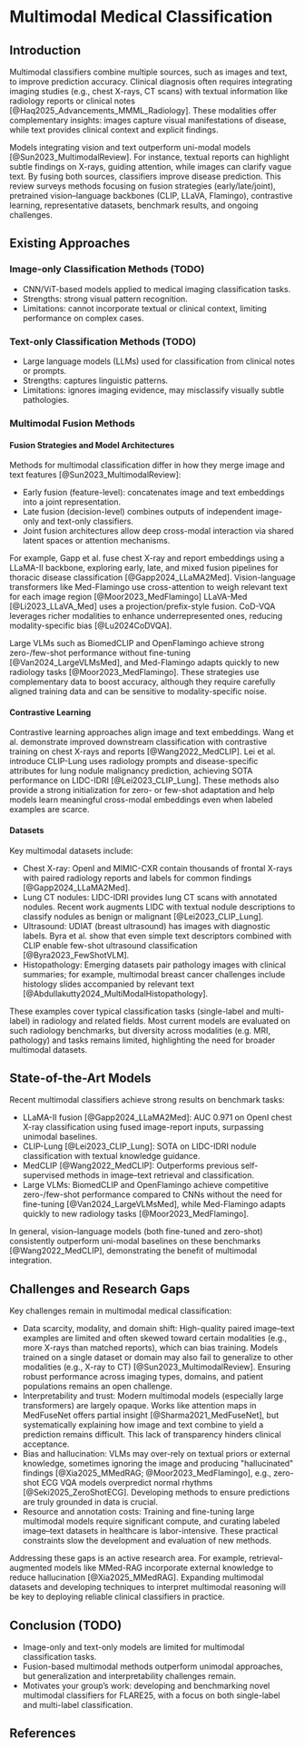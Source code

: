 # Multimodal Medical Classification

## Introduction

Multimodal classifiers combine multiple sources, such as images and text, to improve prediction accuracy. Clinical diagnosis often requires integrating imaging studies (e.g., chest X-rays, CT scans) with textual information like radiology reports or clinical notes [@Haq2025_Advancements_MMML_Radiology]. These modalities offer complementary insights: images capture visual manifestations of disease, while text provides clinical context and explicit findings.

Models integrating vision and text outperform uni-modal models [@Sun2023_MultimodalReview]. For instance, textual reports can highlight subtle findings on X-rays, guiding attention, while images can clarify vague text. By fusing both sources, classifiers improve disease prediction. This review surveys methods focusing on fusion strategies (early/late/joint), pretrained vision–language backbones (CLIP, LLaVA, Flamingo), contrastive learning, representative datasets, benchmark results, and ongoing challenges.

## Existing Approaches

### Image-only Classification Methods (TODO)

- CNN/ViT-based models applied to medical imaging classification tasks.
- Strengths: strong visual pattern recognition.
- Limitations: cannot incorporate textual or clinical context, limiting performance on complex cases.

### Text-only Classification Methods (TODO)

- Large language models (LLMs) used for classification from clinical notes or prompts.
- Strengths: captures linguistic patterns.
- Limitations: ignores imaging evidence, may misclassify visually subtle pathologies.

### Multimodal Fusion Methods

#### Fusion Strategies and Model Architectures

Methods for multimodal classification differ in how they merge image and text features [@Sun2023_MultimodalReview]:

- Early fusion (feature-level): concatenates image and text embeddings into a joint representation.
- Late fusion (decision-level) combines outputs of independent image-only and text-only classifiers.
- Joint fusion architectures allow deep cross-modal interaction via shared latent spaces or attention mechanisms.

For example, Gapp et al. fuse chest X-ray and report embeddings using a LLaMA-II backbone, exploring early, late, and mixed fusion pipelines for thoracic disease classification [@Gapp2024_LLaMA2Med]. Vision-language transformers like Med-Flamingo use cross-attention to weigh relevant text for each image region [@Moor2023_MedFlamingo] LLaVA-Med [@Li2023_LLaVA_Med] uses a projection/prefix-style fusion. CoD-VQA leverages richer modalities to enhance underrepresented ones, reducing modality-specific bias [@Lu2024CoDVQA].

Large VLMs such as BiomedCLIP and OpenFlamingo achieve strong zero-/few-shot performance without fine-tuning [@Van2024_LargeVLMsMed], and Med-Flamingo adapts quickly to new radiology tasks [@Moor2023_MedFlamingo]. These strategies use complementary data to boost accuracy, although they require carefully aligned training data and can be sensitive to modality-specific noise.

#### Contrastive Learning

Contrastive learning approaches align image and text embeddings. Wang et al. demonstrate improved downstream classification with contrastive training on chest X-rays and reports [@Wang2022_MedCLIP]. Lei et al. introduce CLIP-Lung uses radiology prompts and disease-specific attributes for lung nodule malignancy prediction, achieving SOTA performance on LIDC-IDRI [@Lei2023_CLIP_Lung]. These methods also provide a strong initialization for zero- or few-shot adaptation and help models learn meaningful cross-modal embeddings even when labeled examples are scarce.

#### Datasets

Key multimodal datasets include:

- Chest X-ray: OpenI and MIMIC-CXR contain thousands of frontal X-rays with paired radiology reports and labels for common findings [@Gapp2024_LLaMA2Med].
- Lung CT nodules: LIDC-IDRI provides lung CT scans with annotated nodules. Recent work augments LIDC with textual nodule descriptions to classify nodules as benign or malignant [@Lei2023_CLIP_Lung].
- Ultrasound: UDIAT (breast ultrasound) has images with diagnostic labels. Byra et al. show that even simple text descriptors combined with CLIP enable few-shot ultrasound classification [@Byra2023_FewShotVLM].
- Histopathology: Emerging datasets pair pathology images with clinical summaries; for example, multimodal breast cancer challenges include histology slides accompanied by relevant text [@Abdullakutty2024_MultiModalHistopathology].

These examples cover typical classification tasks (single-label and multi-label) in radiology and related fields. Most current models are evaluated on such radiology benchmarks, but diversity across modalities (e.g. MRI, pathology) and tasks remains limited, highlighting the need for broader multimodal datasets.

## State-of-the-Art Models

Recent multimodal classifiers achieve strong results on benchmark tasks:

- LLaMA-II fusion [@Gapp2024_LLaMA2Med]: AUC 0.971 on OpenI chest X-ray classification using fused image-report inputs, surpassing unimodal baselines.
- CLIP-Lung [@Lei2023_CLIP_Lung]: SOTA on LIDC-IDRI nodule classification with textual knowledge guidance.
- MedCLIP [@Wang2022_MedCLIP]: Outperforms previous self-supervised methods in image–text retrieval and classification.
- Large VLMs: BiomedCLIP and OpenFlamingo achieve competitive zero-/few-shot performance compared to CNNs without the need for fine-tuning [@Van2024_LargeVLMsMed], while Med-Flamingo adapts quickly to new radiology tasks [@Moor2023_MedFlamingo].

In general, vision–language models (both fine-tuned and zero-shot) consistently outperform uni-modal baselines on these benchmarks [@Wang2022_MedCLIP], demonstrating the benefit of multimodal integration.

## Challenges and Research Gaps

Key challenges remain in multimodal medical classification:

- Data scarcity, modality, and domain shift: High-quality paired image–text examples are limited and often skewed toward certain modalities (e.g., more X-rays than matched reports), which can bias training. Models trained on a single dataset or domain may also fail to generalize to other modalities (e.g., X-ray to CT) [@Sun2023_MultimodalReview]. Ensuring robust performance across imaging types, domains, and patient populations remains an open challenge.
- Interpretability and trust: Modern multimodal models (especially large transformers) are largely opaque. Works like attention maps in MedFuseNet offers partial insight [@Sharma2021_MedFuseNet], but systematically explaining how image and text combine to yield a prediction remains difficult. This lack of transparency hinders clinical acceptance.
- Bias and hallucination: VLMs may over-rely on textual priors or external knowledge, sometimes ignoring the image and producing "hallucinated" findings [@Xia2025_MMedRAG; @Moor2023_MedFlamingo], e.g., zero-shot ECG VQA models overpredict normal rhythms [@Seki2025_ZeroShotECG]. Developing methods to ensure predictions are truly grounded in data is crucial.
- Resource and annotation costs: Training and fine-tuning large multimodal models require significant compute, and curating labeled image–text datasets in healthcare is labor-intensive. These practical constraints slow the development and evaluation of new methods.

Addressing these gaps is an active research area. For example, retrieval-augmented models like MMed-RAG incorporate external knowledge to reduce hallucination [@Xia2025_MMedRAG]. Expanding multimodal datasets and developing techniques to interpret multimodal reasoning will be key to deploying reliable clinical classifiers in practice.

## Conclusion (TODO)

- Image-only and text-only models are limited for multimodal classification tasks.
- Fusion-based multimodal methods outperform unimodal approaches, but generalization and interpretability challenges remain.
- Motivates your group’s work: developing and benchmarking novel multimodal classifiers for FLARE25, with a focus on both single-label and multi-label classification.

## References

[//]: <> (Will be auto-populated with `pandoc reports/draft_reports/part1_litreview.md --citeproc --bibliography=references.bib --csl=ieee.csl  -o deliverables/part1/part1_litreview.html`...)
